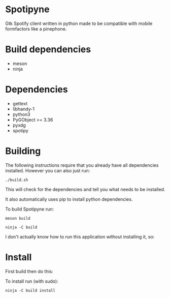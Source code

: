 # Spotipyne
Gtk Spotify client written in python made to be compatible with mobile formfactors like a pinephone.

# Build dependencies

- meson
- ninja

# Dependencies

- gettext
- libhandy-1
- python3
- PyGObject >= 3.36
- pyxdg
- spotipy

# Building

The following instructions require that you already have all dependencies installed. However you can also just run:

``./build.sh``

This will check for the dependencies and tell you what needs to be installed.

It also automatically uses pip to install python dependencies.

To build Spotipyne run:

``
meson build
``

``
ninja -C build
``

I don't actually know how to run this application without installing it, so:

# Install

First build then do this:

To install run (with sudo):

``
ninja -C build install
``
